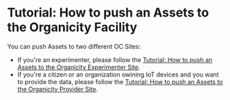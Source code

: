 # Tutorial: How to push an Assets to the Organicity Facility

You can push Assets to two different OC Sites: 

* If you're an experimenter, please follow the [Tutorial: How to push an Assets to the Organicity Experimenter Site](HowToPushAnAssetToTheExperimenterSite.md).
* If you're a citizen or an organization owining IoT devices and you want to provide the data, please follow the [Tutorial: How to push an Assets to the Organicity Provider Site](HowToPushAnAssetToTheProviderSite.md).


